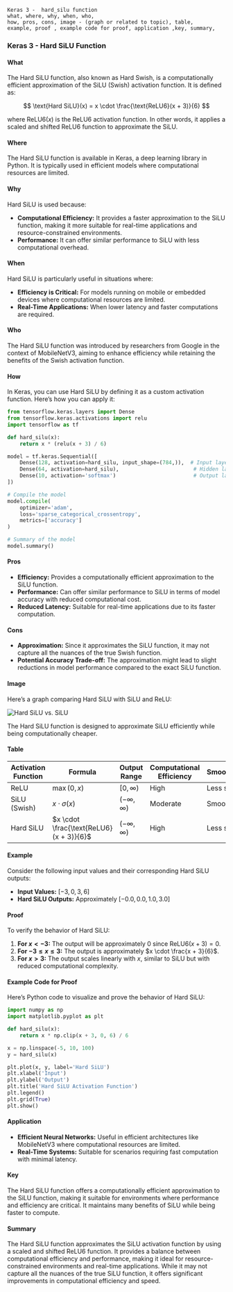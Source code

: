 ```code
Keras 3 -  hard_silu function
what, where, why, when, who, 
how, pros, cons, image - (graph or related to topic), table,
example, proof , example code for proof, application ,key, summary,
```
<body>
    <script src="https://cdnjs.cloudflare.com/ajax/libs/mathjax/2.7.7/MathJax.js?config=TeX-MML-AM_CHTML" async></script>
    <link rel="stylesheet" href="https://cdnjs.cloudflare.com/ajax/libs/KaTeX/0.15.2/katex.min.css">
    <script src="https://cdnjs.cloudflare.com/ajax/libs/KaTeX/0.15.2/katex.min.js"></script>
    <script src="https://cdnjs.cloudflare.com/ajax/libs/KaTeX/0.15.2/contrib/auto-render.min.js"></script>
    <script>
        document.addEventListener("DOMContentLoaded", function() {
            renderMathInElement(document.body, {
                delimiters: [
                    { left: "$$", right: "$$", display: true },
                    { left: "$", right: "$", display: false }
                ]
            });
        });
    </script>   
</body>

### Keras 3 - Hard SiLU Function

#### What

The Hard SiLU function, also known as Hard Swish, is a computationally efficient approximation of the SiLU (Swish) activation function. It is defined as:

$$ \text{Hard SiLU}(x) = x \cdot \frac{\text{ReLU6}(x + 3)}{6} $$

where $\text{ReLU6}(x)$ is the ReLU6 activation function. In other words, it applies a scaled and shifted ReLU6 function to approximate the SiLU.

#### Where

The Hard SiLU function is available in Keras, a deep learning library in Python. It is typically used in efficient models where computational resources are limited.

#### Why

Hard SiLU is used because:

- **Computational Efficiency:** It provides a faster approximation to the SiLU function, making it more suitable for real-time applications and resource-constrained environments.
- **Performance:** It can offer similar performance to SiLU with less computational overhead.

#### When

Hard SiLU is particularly useful in situations where:

- **Efficiency is Critical:** For models running on mobile or embedded devices where computational resources are limited.
- **Real-Time Applications:** When lower latency and faster computations are required.

#### Who

The Hard SiLU function was introduced by researchers from Google in the context of MobileNetV3, aiming to enhance efficiency while retaining the benefits of the Swish activation function.

#### How

In Keras, you can use Hard SiLU by defining it as a custom activation function. Here’s how you can apply it:

```python
from tensorflow.keras.layers import Dense
from tensorflow.keras.activations import relu
import tensorflow as tf

def hard_silu(x):
    return x * (relu(x + 3) / 6)

model = tf.keras.Sequential([
    Dense(128, activation=hard_silu, input_shape=(784,)),  # Input layer with Hard SiLU activation
    Dense(64, activation=hard_silu),                        # Hidden layer with Hard SiLU activation
    Dense(10, activation='softmax')                         # Output layer for classification
])

# Compile the model
model.compile(
    optimizer='adam',
    loss='sparse_categorical_crossentropy',
    metrics=['accuracy']
)

# Summary of the model
model.summary()
```

#### Pros

- **Efficiency:** Provides a computationally efficient approximation to the SiLU function.
- **Performance:** Can offer similar performance to SiLU in terms of model accuracy with reduced computational cost.
- **Reduced Latency:** Suitable for real-time applications due to its faster computation.

#### Cons

- **Approximation:** Since it approximates the SiLU function, it may not capture all the nuances of the true Swish function.
- **Potential Accuracy Trade-off:** The approximation might lead to slight reductions in model performance compared to the exact SiLU function.

#### Image

Here’s a graph comparing Hard SiLU with SiLU and ReLU:

![Hard SiLU vs. SiLU](https://engineer-ece.github.io/Keras-learn/Keras3/02.%20Layers%20API/02.%20Layer%20activations/13.%20hard_silu%20function/hard_silu_function.png)

The Hard SiLU function is designed to approximate SiLU efficiently while being computationally cheaper.

#### Table

| Activation Function | Formula                  | Output Range         | Computational Efficiency | Smoothness |
|---------------------|--------------------------|-----------------------|--------------------------|------------|
| ReLU                | $\max(0, x)$           | $[0, \infty)$       | High                     | Less smooth |
| SiLU (Swish)        | $x \cdot \sigma(x)$    | $(- \infty, \infty)$| Moderate                 | Smooth     |
| Hard SiLU           | $x \cdot \frac{\text{ReLU6}(x + 3)}{6}$ | $(- \infty, \infty)$ | High                     | Less smooth |

#### Example

Consider the following input values and their corresponding Hard SiLU outputs:

- **Input Values:** $[-3, 0, 3, 6]$
- **Hard SiLU Outputs:** Approximately $[-0.0, 0.0, 1.0, 3.0]$

#### Proof

To verify the behavior of Hard SiLU:

1. **For $x < -3$:** The output will be approximately 0 since $\text{ReLU6}(x + 3) = 0$.
2. **For $-3 \leq x \leq 3$:** The output is approximately $x \cdot \frac{x + 3}{6}$.
3. **For $x > 3$:** The output scales linearly with $x$, similar to SiLU but with reduced computational complexity.

#### Example Code for Proof

Here’s Python code to visualize and prove the behavior of Hard SiLU:

```python
import numpy as np
import matplotlib.pyplot as plt

def hard_silu(x):
    return x * np.clip(x + 3, 0, 6) / 6

x = np.linspace(-5, 10, 100)
y = hard_silu(x)

plt.plot(x, y, label='Hard SiLU')
plt.xlabel('Input')
plt.ylabel('Output')
plt.title('Hard SiLU Activation Function')
plt.legend()
plt.grid(True)
plt.show()
```

#### Application

- **Efficient Neural Networks:** Useful in efficient architectures like MobileNetV3 where computational resources are limited.
- **Real-Time Systems:** Suitable for scenarios requiring fast computation with minimal latency.

#### Key

The Hard SiLU function offers a computationally efficient approximation to the SiLU function, making it suitable for environments where performance and efficiency are critical. It maintains many benefits of SiLU while being faster to compute.

#### Summary

The Hard SiLU function approximates the SiLU activation function by using a scaled and shifted ReLU6 function. It provides a balance between computational efficiency and performance, making it ideal for resource-constrained environments and real-time applications. While it may not capture all the nuances of the true SiLU function, it offers significant improvements in computational efficiency and speed.
